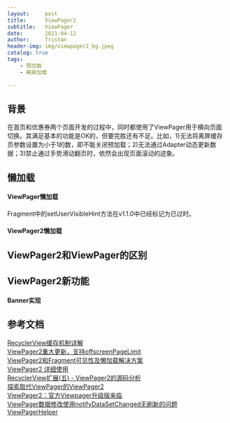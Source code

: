 ```yaml
---
layout:     post
title:      ViewPager2
subtitle:   ViewPager
date:       2021-04-12
author:     Tristan
header-img: img/viewpager2_bg.jpeg
catalog: true
tags:
    - 预加载
    - 离屏加载
    
---
```


## 背景
在首页和优惠券两个页面开发的过程中，同时都使用了ViewPager用于横向页面切换。其满足基本的功能是OK的，但要完胜还有不足。比如，1)无法将离屏缓存页参数设置为小于1的数，即不能关闭预加载；2)无法通过Adapter动态更新数据；3)禁止通过手势滑动翻页时，依然会出现页面滚动的迹象。

## 懒加载
#### ViewPager懒加载

Fragment中的setUserVisibleHint方法在v1.1.0中已经标记为已过时。

#### ViewPager2懒加载

## ViewPager2和ViewPager的区别

## ViewPager2新功能
#### Banner实现


## 参考文档
[RecyclerView缓存机制详解](https://www.cnblogs.com/ldq2016/p/9035948.html)<br/>
[ViewPager2重大更新，支持offscreenPageLimit](https://blog.csdn.net/Coo123_/article/details/92009724?utm_medium=distribute.pc_relevant.none-task-blog-2%7Edefault%7EBlogCommendFromMachineLearnPai2%7Edefault-4.control&dist_request_id=&depth_1-utm_source=distribute.pc_relevant.none-task-blog-2%7Edefault%7EBlogCommendFromMachineLearnPai2%7Edefault-4.control)<br/>
[ViewPager2和Fragment可见性及懒加载解决方案](https://zhangphil.blog.csdn.net/article/details/108893237)<br/>
[ViewPager2 详细使用](https://blog.csdn.net/baidu_40389775/article/details/103774074)<br/>
[RecyclerView扩展(五) - ViewPager2的源码分析](https://www.jianshu.com/p/70c5d3f0bb34)<br/>
[探索取代ViewPager的ViewPager2](https://www.jianshu.com/p/bd70970600aa)<br/>
[ViewPager2：官方Viewpager升级版来临](https://www.codercto.com/a/61727.html)<br/>
[ViewPager数据修改使用notifyDataSetChanged无刷新的问题](https://blog.csdn.net/Jafilah2010/article/details/51203537?utm_medium=distribute.pc_relevant.none-task-blog-2%7Edefault%7EBlogCommendFromMachineLearnPai2%7Edefault-1.control&dist_request_id=1330144.34823.16182184090129255&depth_1-utm_source=distribute.pc_relevant.none-task-blog-2%7Edefault%7EBlogCommendFromMachineLearnPai2%7Edefault-1.control)<br/>
[ViewPagerHelper](https://github.com/LillteZheng/ViewPagerHelper)<br/>
